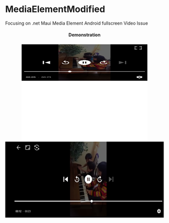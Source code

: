 # MediaElementModified
Focusing on .net Maui Media Element Android fullscreen Video Issue  


<h4 align="center">Demonstration</h2>   
<p align="center">
  <img align="center" src="https://github.com/Tuurash/MediaElementModified/blob/main/Snaps/protrait.jpg" width="400" height="314" />
  <img align="center" src="https://github.com/Tuurash/MediaElementModified/blob/main/Snaps/fullscreen.jpg" width="600" height="242" />
</p>
